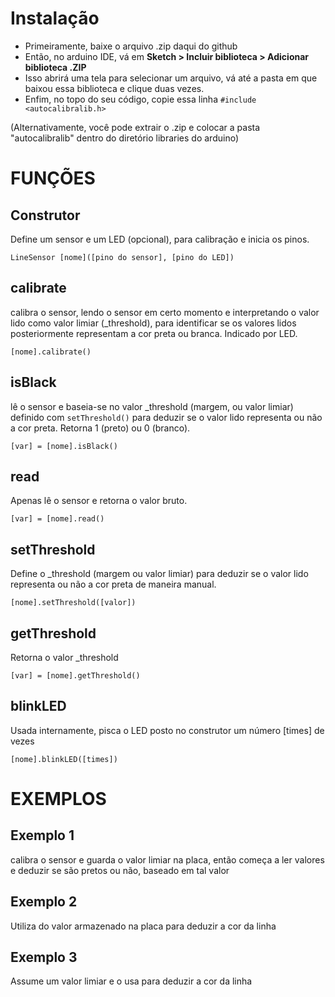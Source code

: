 # Instalação
* Primeiramente, baixe o arquivo .zip daqui do github
* Então, no arduino IDE, vá em **Sketch > Incluir biblioteca > Adicionar biblioteca .ZIP**
* Isso abrirá uma tela para selecionar um arquivo, vá até a pasta em que baixou essa biblioteca e clique duas vezes.
* Enfim, no topo do seu código, copie essa linha `#include <autocalibralib.h>`

(Alternativamente, você pode extrair o .zip e colocar a pasta "autocalibralib" dentro do diretório libraries do arduino) 

# FUNÇÕES 

## Construtor
Define um sensor e um LED (opcional), para calibração e inicia os pinos.

`LineSensor [nome]([pino do sensor], [pino do LED])`
## calibrate
calibra o sensor, lendo o sensor em certo momento e interpretando o valor lido como valor limiar (_threshold), para identificar se os valores lidos posteriormente representam a cor preta ou branca. Indicado por LED.

`[nome].calibrate()`
## isBlack
lê o sensor e baseia-se no valor _threshold (margem, ou valor limiar) definido com `setThreshold()` para deduzir se o valor lido representa ou não a cor preta. Retorna 1 (preto) ou 0 (branco). 

`[var] = [nome].isBlack()`
## read
Apenas lê o sensor e retorna o valor bruto.

`[var] = [nome].read()`
## setThreshold
Define o _threshold (margem ou valor limiar) para deduzir se o valor lido representa ou não a cor preta de maneira manual.

`[nome].setThreshold([valor])`
## getThreshold
Retorna o valor _threshold

`[var] = [nome].getThreshold()`
## blinkLED
Usada internamente, pisca o LED posto no construtor um número [times] de vezes

`[nome].blinkLED([times])`

# EXEMPLOS

## Exemplo 1

calibra o sensor e guarda o valor limiar na placa, então começa a ler valores e deduzir se são pretos ou não, baseado em tal valor

## Exemplo 2

Utiliza do valor armazenado na placa para deduzir a cor da linha

## Exemplo 3

Assume um valor limiar e o usa para deduzir a cor da linha
